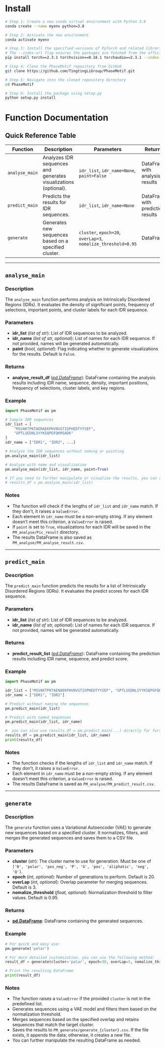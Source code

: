 # Install

```bash
# Step 1: Create a new conda virtual environment with Python 3.8
conda create --name myenv python=3.8

# Step 2: Activate the new environment
conda activate myenv

# Step 3: Install the specified versions of PyTorch and related libraries
# The --index-url flag ensures the packages are fetched from the official PyTorch repository
pip install torch==2.3.1 torchvision==0.18.1 torchaudio==2.3.1 --index-url https://download.pytorch.org/whl/cu121

# Step 4: Clone the PhaseMotif repository from GitHub
git clone https://github.com/TingtingLiGroup/PhaseMotif.git

# Step 5: Navigate into the cloned repository directory
cd PhaseMotif

# Step 6: Install the package using setup.py
python setup.py install
```



# Function Documentation

## Quick Reference Table

| Function       | Description                                                  | Parameters                                                   | Returns                           |
| -------------- | ------------------------------------------------------------ | ------------------------------------------------------------ | --------------------------------- |
| `analyse_main` | Analyzes IDR sequences and generates visualizations (optional). | `idr_list`, `idr_name=None`, `paint=False`                   | DataFrame with analysis results   |
| `predict_main` | Predicts the results for IDR sequences.                      | `idr_list`, `idr_name=None`                                  | DataFrame with prediction results |
| `generate`     | Generates new sequences based on a specified cluster.        | `cluster`, `epoch=20`, `overLap=3`, `nomalize_threshold=0.95` | DataFrame                         |

------



## `analyse_main`

### Description

The `analyse_main` function performs analysis on Intrinsically Disordered Regions (IDRs). It evaluates the density of significant points, frequency of selections, important points, and cluster labels for each IDR sequence.

### Parameters

+ **idr_list** (*list of str*): List of IDR sequences to be analyzed.
+ **idr_name** (*list of str, optional*): List of names for each IDR sequence. If not provided, names will be generated automatically.
+ **paint** (*bool, optional*): Flag indicating whether to generate visualizations for the results. Default is `False`.

### Returns

+ **analyse_result_df** (*[pd.DataFrame](https://pd.dataframe/)*): DataFrame containing the analysis results including IDR name, sequence, density, important positions, frequency of selections, cluster labels, and key regions.

### Example

```python
import PhaseMotif as pm

# Sample IDR sequences
idr_list = [
    "MSVAKTPKTAENAEKPHVNVGTIGPHEDTYYSEF",
    "GPTLSEDNLSYYKSQPGFQKMSADK"
]
idr_name = ["IDR1", "IDR2", ...]

# Analyze the IDR sequences without naming or painting
pm.analyse_main(idr_list)

# Analyze with name and visualization
pm.analyse_main(idr_list, idr_name, paint=True)

# If you need to further manipulate or visualize the results, you can store them in a DataFrame
# results_df = pm.analyse_main(idr_list)
```

### Notes

+ The function will check if the lengths of `idr_list` and `idr_name` match. If they don't, it raises a `ValueError`.
+ Each element in `idr_name` must be a non-empty string. If any element doesn't meet this criterion, a `ValueError` is raised.
+ If `paint` is set to `True`, visualizations for each IDR will be saved in the `PM_analyse/Pic_result` directory.
+ The results DataFrame is also saved as `PM_analyse/PM_analyse_result.csv`.

------



## `predict_main`

### Description

The `predict_main` function predicts the results for a list of Intrinsically Disordered Regions (IDRs). It evaluates the predict scores for each IDR sequence.

### Parameters

+ **idr_list** (*list of str*): List of IDR sequences to be analyzed.
+ **idr_name** (*list of str, optional*): List of names for each IDR sequence. If not provided, names will be generated automatically.

### Returns

+ **predict_result_list** (*[pd.DataFrame](https://pd.dataframe/)*): DataFrame containing the prediction results including IDR name, sequence, and predict score.

### Example

```python
import PhaseMotif as pm

idr_list = ["MSVAKTPKTAENAEKPHVNVGTIGPHEDTYYSEF", "GPTLSEDNLSYYKSQPGFQKMSADK"]
idr_name = ["IDR1", "IDR2"]

# Predict without naming the sequences
pm.predict_main(idr_list)

# Predict with named sequences
pm.predict_main(idr_list, idr_name)

#  you can also use results_df = pm.predict_main(...) directly for further manipulation.
results_df = pm.predict_main(idr_list, idr_name)
print(results_df)
```

### Notes

+ The function checks if the lengths of `idr_list` and `idr_name` match. If they don't, it raises a `ValueError`.
+ Each element in `idr_name` must be a non-empty string. If any element doesn't meet this criterion, a `ValueError` is raised.
+ The results DataFrame is saved as `PM_analyse/PM_predict_result.csv`.

------



## `generate`

### Description

The `generate` function uses a Variational Autoencoder (VAE) to generate new sequences based on a specified cluster. It normalizes, filters, and merges the generated sequences and saves them to a CSV file.

### Parameters

+ **cluster** (*str*): The cluster name to use for generation. Must be one of `['0', 'polar', 'pos_neg', 'P', 'G', 'pos', 'aliphatic', 'neg', 'Q']`.
+ **epoch** (*int, optional*): Number of generations to perform. Default is 20.
+ **overLap** (*int, optional*): Overlap parameter for merging sequences. Default is 3.
+ **nomalize_threshold** (*float, optional*): Normalization threshold to filter values. Default is 0.95.

### Returns

+ **[pd.DataFrame](https://pd.dataframe/)**: DataFrame containing the generated sequences.

### Example

```python
# For quick and easy use:
pm.generate('polar')

# For more detailed customization, you can use the following method:
result_df = generate(cluster='polar', epoch=30, overLap=5, nomalize_threshold=0.9)

# Print the resulting DataFrame
print(result_df)
```

### Notes

+ The function raises a `ValueError` if the provided `cluster` is not in the predefined list.
+ Generates sequences using a VAE model and filters them based on the normalization threshold.
+ Merges sequences based on the specified overlap and retains sequences that match the target cluster.
+ Saves the results to `PM_generate/generate_{cluster}.csv`. If the file exists, it appends the data; otherwise, it creates a new file.
+ You can further manipulate the resulting DataFrame as needed.
